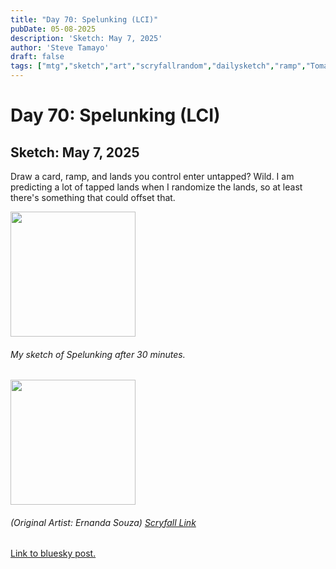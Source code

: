 ```yaml
---
title: "Day 70: Spelunking (LCI)"
pubDate: 05-08-2025
description: 'Sketch: May 7, 2025'
author: 'Steve Tamayo'
draft: false
tags: ["mtg","sketch","art","scryfallrandom","dailysketch","ramp","Tomas Duchek"]
---
```

# Day 70: Spelunking (LCI)
## Sketch: May 7, 2025

Draw a card, ramp, and lands you control enter untapped? Wild. I am predicting a lot of tapped lands when I randomize the lands, so at least there's something that could offset that.

<img src="https://cdn.bsky.app/img/feed_fullsize/plain/did:plc:vlb3baqyfxfheceuqyubujfl/bafkreig74ojapb6meyd7qleq7mw4yp5oip4u3jmtfnxith24q2uexflzwy@jpeg" height="200">

###### My sketch of Spelunking after 30 minutes.</br>

<img src="https://cards.scryfall.io/large/front/d/3/d3be4257-2316-4a2e-b347-f71c0368a947.jpg?1699044491" height="200">

###### (Original Artist: Ernanda Souza) [Scryfall Link](https://scryfall.com/card/lci/213/spelunking)

[Link to bluesky post.](https://bsky.app/profile/sorocoroto.bsky.social/post/3lop4resc2k24)